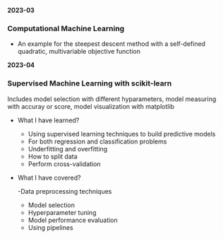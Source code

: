**2023-03**
### Computational Machine Learning
- An example for the steepest descent method with a self-defined quadratic, multivariable objective function

**2023-04**
### Supervised Machine Learning with scikit-learn
Includes model selection with different hyparameters, model measuring with accuray or score, model     visualization with matplotlib 

- What I have learned?
  - Using supervised learning techniques to build predictive models
  - For both regression and classification problems
  - Underfitting and overfitting
  - How to split data
  - Perform cross-validation

- What I have covered?

  -Data preprocessing techniques
  - Model selection
  - Hyperparameter tuning
  - Model performance evaluation
  - Using pipelines

  
